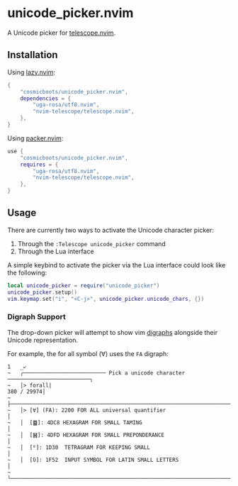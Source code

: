 # unicode_picker.nvim

A Unicode picker for [telescope.nvim](https://github.com/nvim-telescope/telescope.nvim).

## Installation

Using [lazy.nvim](https://github.com/folke/lazy.nvim):

```lua
{
    "cosmicboots/unicode_picker.nvim",
    dependencies = {
        "uga-rosa/utf8.nvim",
        "nvim-telescope/telescope.nvim",
    },
}
```

Using [packer.nvim](https://github.com/wbthomason/packer.nvim):
```lua
use {
    "cosmicboots/unicode_picker.nvim",
    requires = {
        "uga-rosa/utf8.nvim",
        "nvim-telescope/telescope.nvim",
    },
}
```

## Usage

There are currently two ways to activate the Unicode character picker:

1. Through the `:Telescope unicode_picker` command
2. Through the Lua interface

A simple keybind to activate the picker via the Lua interface could look like
the following:

```lua
local unicode_picker = require("unicode_picker")
unicode_picker.setup()
vim.keymap.set("i", "<C-j>", unicode_picker.unicode_chars, {})
```

### Digraph Support

The drop-down picker will attempt to show vim
[digraphs](https://neovim.io/doc/user/digraph.html) alongside their Unicode
representation.

For example, the for all symbol (∀) uses the `FA` digraph:

```
1   _⤶
~   ╭────────────────────────── Pick a unicode character ──────────────────────────╮
~   │> forall|                                                          380 / 29974│
~   ├──────────────────────────────────────────────────────────────────────────────┤
~   │> [∀] (FA): 2200 FOR ALL universal quantifier                                 │
~   │  [䷈]: 4DC8 HEXAGRAM FOR SMALL TAMING                                         │
~   │  [䷽]: 4DFD HEXAGRAM FOR SMALL PREPONDERANCE                                  │
~   │  [ᴰ]: 1D30  TETRAGRAM FOR KEEPING SMALL                                      │
~   │  [ὒ]: 1F52  INPUT SYMBOL FOR LATIN SMALL LETTERS                             │
~   ╰──────────────────────────────────────────────────────────────────────────────╯
```
